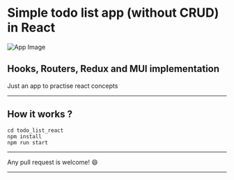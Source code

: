 # Simple todo list app (without CRUD) in React



![App Image](https://i.ibb.co/pvtd2pJ/todolist.png)

## Hooks, Routers, Redux and MUI implementation

Just an app to practise react concepts

---

## How it works ?

```
cd todo_list_react
npm install
npm run start
```

---

Any pull request is welcome! 😄

---
